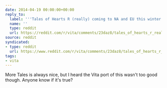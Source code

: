 ```yaml
---
date: 2014-04-19 00:00:00+00:00
reply_to:
  label: '''Tales of Hearts R (really) coming to NA and EU this winter'' on /r/vita'
  name: ''
  type: reddit
  url: https://reddit.com/r/vita/comments/23daz8/tales_of_hearts_r_really_coming_to_na_and_eu_this/
source: reddit
syndicated:
- type: reddit
  url: https://www.reddit.com/r/vita/comments/23daz8/tales_of_hearts_r_really_coming_to_na_and_eu_this/cgw586j/
tags:
- vita
---
```


More Tales is always nice, but I heard the Vita port of this wasn't too good though. Anyone know if it's true?